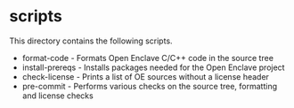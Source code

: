 scripts
=======

This directory contains the following scripts.

- format-code - Formats Open Enclave C/C++ code in the source tree
- install-prereqs - Installs packages needed for the Open Enclave project
- check-license - Prints a list of OE sources without a license header
- pre-commit - Performs various checks on the source tree, formatting and
               license checks
	       
